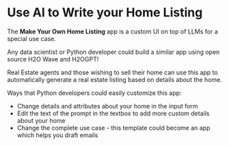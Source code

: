 # Use AI to Write your Home Listing

The **Make Your Own Home Listing** app is a custom UI on top of LLMs for a special use case.

Any data scientist or Python developer could build a similar app using open source H2O Wave and H2OGPT!

Real Estate agents and those wishing to sell their home can use this app to automatically generate a
real estate listing based on details about the home.

Ways that Python developers could easily customize this app:
* Change details and attributes about your home in the input form
* Edit the text of the prompt in the textbox to add more custom details about your home
* Change the complete use case - this template could become an app which helps you draft emails
